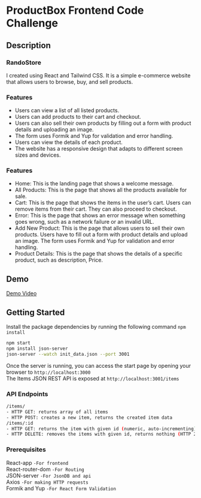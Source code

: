 # ProductBox Frontend Code Challenge

## Description
### RandoStore
I created using React and Tailwind CSS. It is a simple e-commerce website that allows users to browse, buy, and sell products.

### Features

- Users can view a list of all listed products.
- Users can add products to their cart and checkout.
- Users can also sell their own products by filling out a form with product details and uploading an image.
- The form uses Formik and Yup for validation and error handling.
- Users can view the details of each product.
- The website has a responsive design that adapts to different screen sizes and devices.

### Features
- Home: This is the landing page that shows a welcome message.
- All Products: This is the page that shows all the products available for sale.
- Cart: This is the page that shows the items in the user’s cart. Users can remove items from their cart. They can also proceed to checkout.
- Error: This is the page that shows an error message when something goes wrong, such as a network failure or an invalid URL.
- Add New Product: This is the page that allows users to sell their own products. Users have to fill out a form with product details and upload an image. The form uses Formik and Yup for validation and error handling.
- Product Details: This is the page that shows the details of a specific product, such as description, Price.

## Demo
[Demo Video](https://github.com/mrdannii/frontend-code-challenge-productbox/assets/129685268/d59657cb-c5de-4e8c-b439-52c254e71d19)

## Getting Started
Install the package dependencies by running the following command ```npm install ```
```bash
npm start
npm install json-server
json-server --watch init_data.json --port 3001
```
Once the server is running, you can access the start page by opening your browser to ```http://localhost:3000```   
The Items JSON REST API is exposed at ```http://localhost:3001/items```     
### API Endpoints  
```bash
/items/
- HTTP GET: returns array of all items
- HTTP POST: creates a new item, returns the created item data
/items/:id
- HTTP GET: returns the item with given id (numeric, auto-incrementing). HTTP 404 if item not found
- HTTP DELETE: removes the items with given id, returns nothing (HTTP 204)
```

### Prerequisites
 React-app  ```-For frontend```   
 React-router-dom ```-For Routing```   
 JSON-server ```-For JsonDB and api```    
 Axios ```-For making HTTP requests ```  
 Formik and Yup ```-For React Form Validation```  

